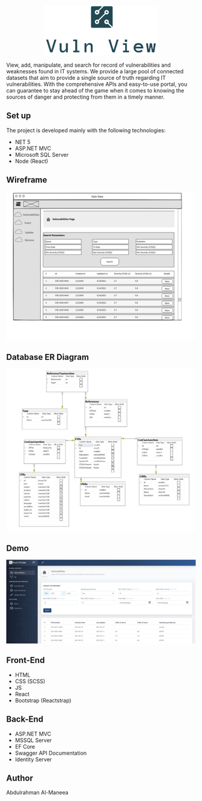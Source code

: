 <p align="center">
  <img width="300" src="https://raw.githubusercontent.com/AWManeea/Project04_Auth_CRUD_ASP.NET/main/logo.png">
</p>

View, add, manipulate, and search for record of vulnerabilities and weaknesses found in IT systems. We provide a large pool of connected datasets that aim to provide a single source of truth regarding IT vulnerabilities. With the comprehensive APIs and easy-to-use portal, you can guarantee to stay ahead of the game when it comes to knowing the sources of danger and protecting from them in a timely manner.

## Set up

The project is developed mainly with the following technologies:

- NET 5
- ASP.NET MVC
- Microsoft SQL Server
- Node (React)

## Wireframe

![Wireframe](https://raw.githubusercontent.com/AWManeea/Project04_Auth_CRUD_ASP.NET/main/wireframe.png)

## Database ER Diagram

![ER Diagram](https://raw.githubusercontent.com/AWManeea/Project04_Auth_CRUD_ASP.NET/main/erd.png)

## Demo

![Demo](https://raw.githubusercontent.com/AWManeea/Project04_Auth_CRUD_ASP.NET/main/demo.png)

## Front-End

- HTML
- CSS (SCSS)
- JS
- React
- Bootstrap (Reactstrap)

## Back-End

- ASP.NET MVC
- MSSQL Server
- EF Core
- Swagger API Documentation
- Identity Server

## Author

Abdulrahman Al-Maneea
